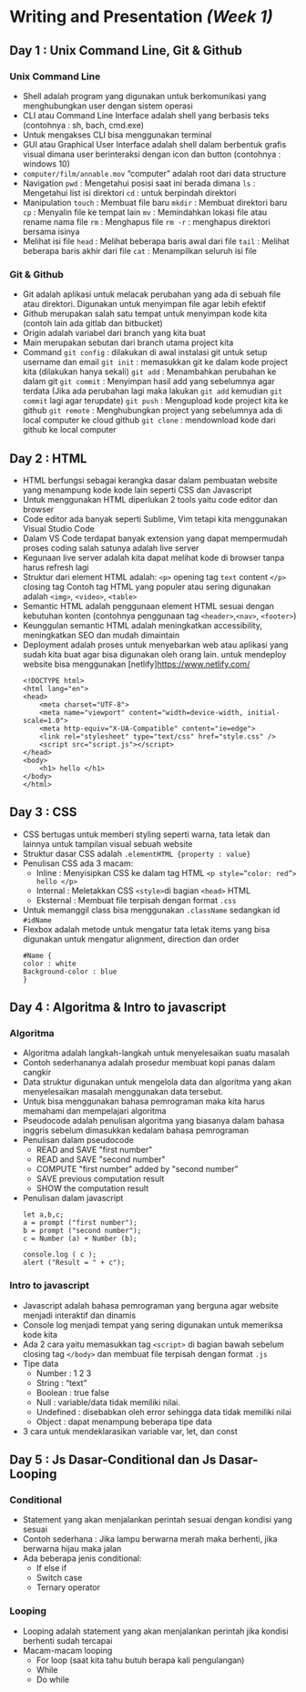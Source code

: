 # Writing and Presentation _(Week 1)_
## Day 1 : Unix Command Line, Git & Github

### Unix Command Line
- Shell adalah program yang digunakan untuk berkomunikasi yang menghubungkan user dengan sistem operasi
- CLI atau Command Line Interface adalah shell yang berbasis teks (contohnya : sh, bach, cmd.exe)
- Untuk mengakses CLI bisa menggunakan terminal
- GUI atau Graphical User Interface adalah shell dalam berbentuk grafis visual dimana user berinteraksi dengan icon dan button (contohnya : windows 10)
- `computer/film/annable.mov` “computer” adalah root dari data structure
- Navigation
    `pwd` : Mengetahui posisi saat ini berada dimana
    `ls` : Mengetahui list isi direktori
    `cd` : untuk berpindah direktori
- Manipulation
    `touch` : Membuat file baru
    `mkdir` : Membuat direktori baru
    `cp` : Menyalin file ke tempat lain
    `mv` : Memindahkan lokasi file atau rename nama file
    `rm` : Menghapus file
    `rm -r` : menghapus direktori bersama isinya
- Melihat isi file
    `head` : Melihat beberapa baris awal dari file
    `tail` : Melihat beberapa baris akhir dari file
    `cat` : Menampilkan seluruh isi file


### Git & Github
- Git adalah aplikasi untuk melacak perubahan yang ada di sebuah file atau direktori. Digunakan untuk menyimpan file agar lebih efektif
- Github merupakan salah satu tempat untuk menyimpan kode kita (contoh lain ada gitlab dan bitbucket)
- Origin adalah variabel dari branch yang kita buat
- Main merupakan sebutan dari branch utama project kita
- Command
`git config` : dilakukan di awal instalasi git untuk setup username dan email
`git init` : memasukkan git ke dalam kode project kita (dilakukan hanya sekali)
`git add` : Menambahkan perubahan ke dalam git
`git commit` : Menyimpan hasil add yang sebelumnya agar terdata
(Jika ada perubahan lagi maka lakukan `git add` kemudian `git commit` lagi agar terupdate)
`git push` : Mengupload kode project kita ke github
`git remote` : Menghubungkan project yang sebelumnya ada di local computer ke cloud github
`git clone` : mendownload kode dari github ke local computer

## Day 2 : HTML
- HTML berfungsi sebagai kerangka dasar dalam pembuatan website yang menampung kode kode lain seperti CSS dan Javascript
- Untuk menggunakan HTML diperlukan 2 tools yaitu code editor dan browser
- Code editor ada banyak seperti Sublime, Vim tetapi kita menggunakan Visual Studio Code
- Dalam VS Code terdapat banyak extension yang dapat mempermudah proses coding salah satunya adalah live server
- Kegunaan live server adalah kita dapat melihat kode di browser tanpa harus refresh lagi
- Struktur dari element HTML adalah:
`<p>` opening tag
`text` content 
`</p>` closing tag
Contoh tag HTML yang populer atau sering digunakan adalah `<img>`, `<video>`, `<table>`
- Semantic HTML adalah penggunaan element HTML sesuai dengan kebutuhan konten (contohnya penggunaan tag `<header>`,`<nav>`, `<footer>`)
- Keunggulan semantic HTML adalah meningkatkan accessibility, meningkatkan SEO dan mudah dimaintain
- Deployment adalah proses untuk menyebarkan web atau aplikasi yang sudah kita buat agar bisa digunakan oleh orang lain.  untuk mendeploy website bisa menggunakan [netlify]https://www.netlify.com/
    ```
    <!DOCTYPE html>
    <html lang="en">
    <head>
        <meta charset="UTF-8">
        <meta name="viewport" content="width=device-width, initial-scale=1.0">
        <meta http-equiv="X-UA-Compatible" content="ie=edge">
        <link rel="stylesheet" type="text/css" href="style.css" />
        <script src="script.js"></script>
    </head>
    <body> 
        <h1> hello </h1> 
    </body>
    </html>
    ```

## Day 3 : CSS
- CSS bertugas untuk memberi styling seperti warna, tata letak dan lainnya untuk tampilan visual sebuah website
- Struktur dasar CSS adalah `.elementHTML {property : value}`
- Penulisan CSS ada 3 macam:
    - Inline : Menyisipkan CSS ke dalam tag HTML `<p style=”color: red”> hello </p>`
    - Internal : Meletakkan CSS `<style>`di bagian `<head>` HTML
    - Eksternal : Membuat file terpisah dengan format `.css`
- Untuk memanggil class bisa menggunakan `.className` sedangkan id `#idName`
- Flexbox adalah metode untuk mengatur tata letak items yang bisa digunakan untuk mengatur alignment, direction dan order
    ```
    #Name {
    color : white
    Background-color : blue
    }
    ```

## Day 4 : Algoritma & Intro to javascript
### Algoritma
- Algoritma adalah langkah-langkah untuk menyelesaikan suatu masalah
- Contoh sederhananya adalah prosedur membuat kopi panas dalam cangkir
- Data struktur digunakan untuk mengelola data dan algoritma yang akan menyelesaikan masalah menggunakan data tersebut.
- Untuk bisa menggunakan bahasa pemrograman maka kita harus memahami dan mempelajari algoritma
- Pseudocode adalah penulisan algoritma yang biasanya dalam bahasa inggris sebelum dimasukkan kedalam bahasa pemrograman
- Penulisan dalam pseudocode
    - READ and SAVE "first number"
    - READ and SAVE "second number"
    - COMPUTE "first number" added by "second number"
    - SAVE previous computation result
    - SHOW the computation result
- Penulisan dalam javascript
    ```
    let a,b,c;
    a = prompt ("first number");
    b = prompt ("second number");
    c = Number (a) + Number (b);
    
    console.log ( c );
    alert ("Result = " + c");
    ```
### Intro to javascript
- Javascript adalah bahasa pemrograman yang berguna agar website menjadi interaktif dan dinamis
- Console log menjadi tempat yang sering digunakan untuk memeriksa kode kita
- Ada 2 cara yaitu memasukkan tag `<script>` di bagian bawah sebelum closing tag `</body>` dan membuat file terpisah dengan format `.js`
- Tipe data
    - Number : 1 2 3
    - String : “text”
    - Boolean : true false
    - Null : variable/data tidak memiliki nilai.
    - Undefined : disebabkan oleh error sehingga data tidak memiliki nilai
    - Object : dapat menampung beberapa tipe data
- 3 cara untuk mendeklarasikan variable var, let, dan const


## Day 5 : Js Dasar-Conditional dan Js Dasar-Looping
### Conditional
- Statement yang akan menjalankan perintah sesuai dengan kondisi yang sesuai
- Contoh sederhana : Jika lampu berwarna merah maka berhenti, jika berwarna hijau maka jalan
- Ada beberapa jenis conditional:
    - If else if
    - Switch case
    - Ternary operator
### Looping
- Looping adalah statement yang akan menjalankan perintah jika kondisi berhenti sudah tercapai
- Macam-macam looping
    - For loop (saat kita tahu butuh berapa kali pengulangan)
    - While
    - Do while

